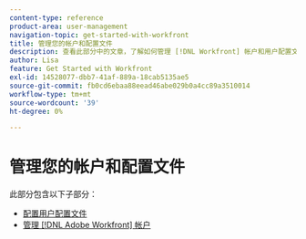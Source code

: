 ```yaml
---
content-type: reference
product-area: user-management
navigation-topic: get-started-with-workfront
title: 管理您的帐户和配置文件
description: 查看此部分中的文章，了解如何管理 [!DNL Workfront] 帐户和用户配置文件。
author: Lisa
feature: Get Started with Workfront
exl-id: 14528077-dbb7-41af-889a-18cab5135ae5
source-git-commit: fb0cd6ebaa88eead46abe029b0a4cc89a3510014
workflow-type: tm+mt
source-wordcount: '39'
ht-degree: 0%

---
```


# 管理您的帐户和配置文件

此部分包含以下子部分：

* [配置用户配置文件](../../workfront-basics/manage-your-account-and-profile/configuring-your-user-profile/configure-user-profile.md)
* [管理 [!DNL Adobe Workfront] 帐户](../../workfront-basics/manage-your-account-and-profile/managing-your-workfront-account/manage-workfront-account.md)

